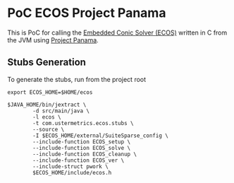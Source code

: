 # PoC ECOS Project Panama

This is PoC for calling the [Embedded Conic Solver (ECOS)](https://github.com/embotech/ecos) written in C 
from the JVM using [Project Panama](https://openjdk.java.net/projects/panama/).

## Stubs Generation

To generate the stubs, run from the project root

```
export ECOS_HOME=$HOME/ecos

$JAVA_HOME/bin/jextract \
        -d src/main/java \
        -l ecos \
        -t com.ustermetrics.ecos.stubs \
        --source \
        -I $ECOS_HOME/external/SuiteSparse_config \
        --include-function ECOS_setup \
        --include-function ECOS_solve \
        --include-function ECOS_cleanup \
        --include-function ECOS_ver \
        --include-struct pwork \
        $ECOS_HOME/include/ecos.h
```
